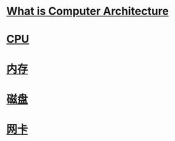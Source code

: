 # [What is Computer Architecture](arch/README.md)

# [CPU](CPU/README.md)

# [内存](Memory/)

# [磁盘](Disk/README.md)

# [网卡](NetCard/)  


